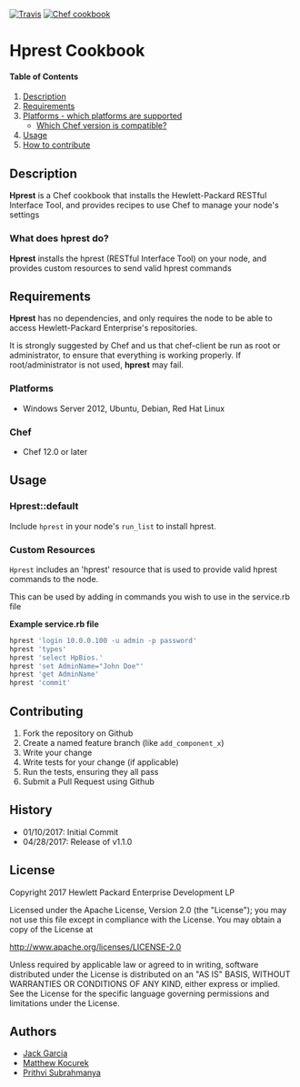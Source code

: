 [![Travis](https://img.shields.io/travis/rust-lang/rust.svg)](https://travis-ci.org/HewlettPackard/chef-hprest-cookbook)
[![Chef cookbook](https://img.shields.io/cookbook/v/chef-sugar.svg)](https://supermarket.chef.io/cookbooks/hprest)

# Hprest Cookbook

#### Table of Contents
1. [Description](#description)
1. [Requirements](#requirements)
1. [Platforms - which platforms are supported](#platforms)
    * [Which Chef version is compatible?](#chef)
1. [Usage](#usage)
1. [How to contribute](#contributing)

## Description

**Hprest** is a Chef cookbook that installs the Hewlett-Packard RESTful Interface Tool, and provides 
recipes to use Chef to manage your node's settings

### What does hprest do?

**Hprest** installs the hprest (RESTful Interface Tool) on your node, and provides custom resources 
to send valid hprest commands

## Requirements

**Hprest** has no dependencies, and only requires the node to be able to access Hewlett-Packard Enterprise's 
repositories.

It is strongly suggested by Chef and us that chef-client be run as root or administrator, to ensure that everything is working properly. If root/administrator is not used, **hprest** may fail.

### Platforms

- Windows Server 2012, Ubuntu, Debian, Red Hat Linux

### Chef

- Chef 12.0 or later

## Usage

### Hprest::default

Include `hprest` in your node's `run_list` to install hprest.

### Custom Resources

`Hprest` includes an 'hprest' resource that is used to provide valid hprest commands to the node.

This can be used by adding in commands you wish to use in the service.rb file

**Example service.rb file**

```ruby
hprest 'login 10.0.0.100 -u admin -p password'
hprest 'types'
hprest 'select HpBios.'
hprest 'set AdminName="John Doe"'
hprest 'get AdminName'
hprest 'commit'
```

## Contributing

1. Fork the repository on Github
2. Create a named feature branch (like `add_component_x`)
3. Write your change
4. Write tests for your change (if applicable)
5. Run the tests, ensuring they all pass
6. Submit a Pull Request using Github

## History

* 01/10/2017: Initial Commit
* 04/28/2017: Release of v1.1.0

## License

Copyright 2017 Hewlett Packard Enterprise Development LP

Licensed under the Apache License, Version 2.0 (the "License");
you may not use this file except in compliance with the License.
You may obtain a copy of the License at

 http://www.apache.org/licenses/LICENSE-2.0

Unless required by applicable law or agreed to in writing, software
distributed under the License is distributed on an "AS IS" BASIS,
WITHOUT WARRANTIES OR CONDITIONS OF ANY KIND, either express or implied.
See the License for the specific language governing permissions and
limitations under the License.

## Authors

* [Jack Garcia](http://github.com/LumbaJack)
* [Matthew Kocurek](http://github.com/Yergidy)
* [Prithvi Subrahmanya](http://github.com/PrithviBS)

